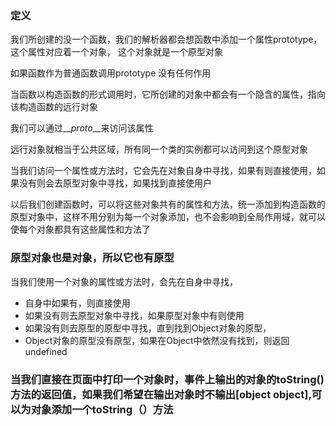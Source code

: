 ### 定义

我们所创建的没一个函数，我们的解析器都会想函数中添加一个属性prototype，这个属性对应着一个对象， 这个对象就是一个原型对象

如果函数作为普通函数调用prototype 没有任何作用

当函数以构造函数的形式调用时，它所创建的对象中都会有一个隐含的属性，指向该构造函数的远行对象

我们可以通过\_\__proto_\_\_来访问该属性

远行对象就相当于公共区域，所有同一个类的实例都可以访问到这个原型对象

当我们访问一个属性或方法时，它会先在对象自身中寻找，如果有则直接使用，如果没有则会去原型对象中寻找，如果找到直接使用户

以后我们创建函数时，可以将这些对象共有的属性和方法，统一添加到构造函数的原型对象中，这样不用分别为每一个对象添加，也不会影响到全局作用域，就可以使每个对象都具有这些属性和方法了

### 原型对象也是对象，所以它也有原型

当我们使用一个对象的属性或方法时，会先在自身中寻找，

* 自身中如果有，则直接使用
* 如果没有则去原型对象中寻找，如果原型对象中有则使用
* 如果没有则去原型的原型中寻找，直到找到Object对象的原型，
* Object对象的原型没有原型，如果在Object中依然没有找到，则返回undefined

### 当我们直接在页面中打印一个对象时，事件上输出的对象的toString\(\)方法的返回值，如果我们希望在输出对象时不输出\[object object\],可以为对象添加一个toString（）方法



